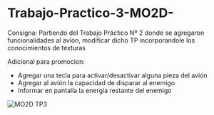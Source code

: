 # Trabajo-Practico-3-MO2D-

Consigna:
Partiendo del Trabajo Práctico Nº 2 donde se agregaron funcionalidades al avión,
modificar dicho TP incorporandole los conocimientos de texturas

Adicional para promocion:
* Agregar una tecla para activar/desactivar alguna pieza del avión
* Agregar al avión la capacidad de disparar al enemigo
* Informar en pantalla la energía restante del enemigo
  
![MO2D TP3](https://github.com/user-attachments/assets/54354ed2-7f98-4a4f-9eaa-b987557d5942)
